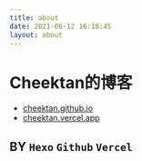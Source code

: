 ```yaml
---
title: about
date: 2021-06-12 16:18:45
layout: about
---
```

Cheektan的博客
===
- [cheektan.github.io](https://cheektan.github.io)
- [cheektan.vercel.app](https://cheektan.vercel.app)

BY `Hexo` `Github` `Vercel`
---